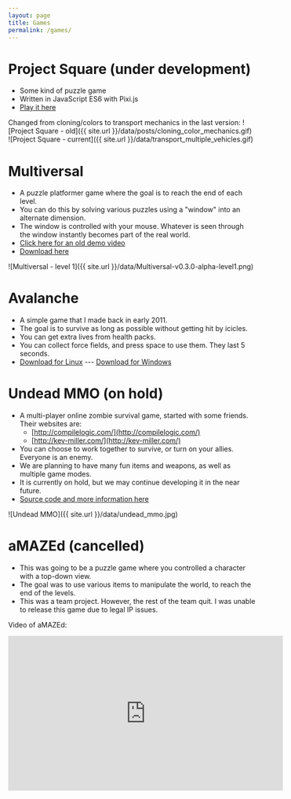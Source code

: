 ```yaml
---
layout: page
title: Games
permalink: /games/
---
```


# Project Square (under development)

* Some kind of puzzle game
* Written in JavaScript ES6 with Pixi.js
* [Play it here](http://ayebear.com/project-square/current/)

Changed from cloning/colors to transport mechanics in the last version:
![Project Square - old]({{ site.url }}/data/posts/cloning_color_mechanics.gif) ![Project Square - current]({{ site.url }}/data/transport_multiple_vehicles.gif)

# Multiversal

* A puzzle platformer game where the goal is to reach the end of each level.
* You can do this by solving various puzzles using a "window" into an alternate dimension.
* The window is controlled with your mouse. Whatever is seen through the window instantly becomes part of the real world.
* [Click here for an old demo video](https://www.youtube.com/watch?v=msFEcX0TqVc)
* [Download here](https://github.com/ayebear/multiversal)

![Multiversal - level 1]({{ site.url }}/data/Multiversal-v0.3.0-alpha-level1.png)

# Avalanche

* A simple game that I made back in early 2011.
* The goal is to survive as long as possible without getting hit by icicles.
* You can get extra lives from health packs.
* You can collect force fields, and press space to use them. They last 5 seconds.
* [Download for Linux](https://dl.dropboxusercontent.com/u/10528991/downloads/Avalanche/Avalanche.tar.bz2) --- [Download for Windows](https://dl.dropboxusercontent.com/u/10528991/downloads/Avalanche/Avalanche.zip)

# Undead MMO (on hold)

* A multi-player online zombie survival game, started with some friends. Their websites are:
  * [http://compilelogic.com/](http://compilelogic.com/)
  * [http://kev-miller.com/](http://kev-miller.com/)
* You can choose to work together to survive, or turn on your allies. Everyone is an enemy.
* We are planning to have many fun items and weapons, as well as multiple game modes.
* It is currently on hold, but we may continue developing it in the near future.
* [Source code and more information here](https://github.com/ayebear/UndeadMMO)

![Undead MMO]({{ site.url }}/data/undead_mmo.jpg)

# aMAZEd (cancelled)

* This was going to be a puzzle game where you controlled a character with a top-down view.
* The goal was to use various items to manipulate the world, to reach the end of the levels.
* This was a team project. However, the rest of the team quit. I was unable to release this game due to legal IP issues.

Video of aMAZEd:
<iframe width="560" height="315" src="https://www.youtube.com/embed/NCFSuIPlOUI" frameborder="0" allowfullscreen></iframe>
